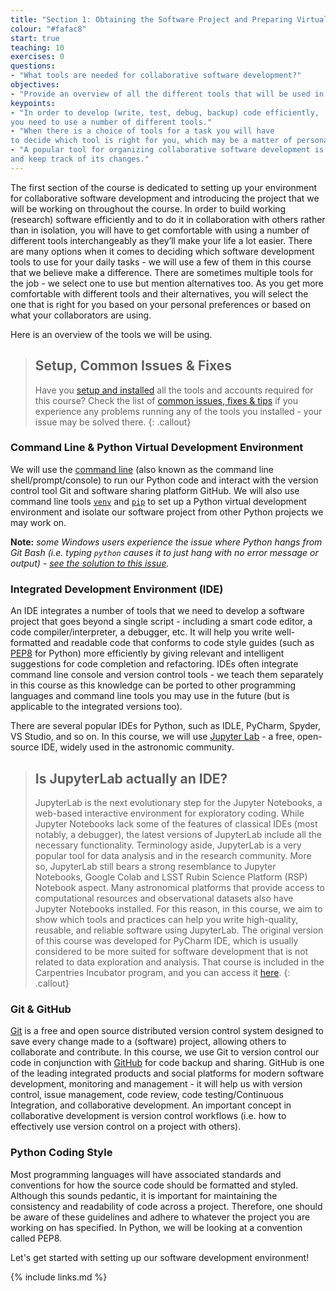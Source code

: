 ```yaml
---
title: "Section 1: Obtaining the Software Project and Preparing Virtual Environment"
colour: "#fafac8"
start: true
teaching: 10
exercises: 0
questions:
- "What tools are needed for collaborative software development?"
objectives:
- "Provide an overview of all the different tools that will be used in this course."
keypoints:
- "In order to develop (write, test, debug, backup) code efficiently,
you need to use a number of different tools."
- "When there is a choice of tools for a task you will have
to decide which tool is right for you, which may be a matter of personal preference or what the team or community you belong to is using."
- "A popular tool for organizing collaborative software development is Git, that allows you to share your code with other people
and keep track of its changes."
---
```


The first section of the course is dedicated to setting up your environment for collaborative software development
and introducing the project that we will be working on throughout the course.
In order to build working (research) software efficiently
and to do it in collaboration with others rather than in isolation,
you will have to get comfortable with using a number of different tools interchangeably
as they’ll make your life a lot easier.
There are many options when it comes to deciding
which software development tools to use for your daily tasks -
we will use a few of them in this course that we believe make a difference.
There are sometimes multiple tools for the job -
we select one to use but mention alternatives too.
As you get more comfortable with different tools and their alternatives,
you will select the one that is right for you based on your personal preferences
or based on what your collaborators are using.

Here is an overview of the tools we will be using.

> ## Setup, Common Issues & Fixes
> Have you [setup and installed](../setup.html) all the tools and accounts required for this course?
> Check the list of [common issues, fixes & tips](../common-issues/index.html)
> if you experience any problems running any of the tools you installed -
> your issue may be solved there.
{: .callout}

### Command Line & Python Virtual Development Environment
We will use the [command line](https://en.wikipedia.org/wiki/Shell_(computing))
(also known as the command line shell/prompt/console)
to run our Python code
and interact with the version control tool Git and software sharing platform GitHub.
We will also use command line tools
[`venv`](https://docs.python.org/3/library/venv.html)
and [`pip`](https://pip.pypa.io/en/stable/)
to set up a Python virtual development environment
and isolate our software project from other Python projects we may work on.

**Note:** *some Windows users experience the issue where Python hangs from Git Bash
(i.e. typing `python` causes it to just hang with no error message or output) -
[see the solution to this issue](../common-issues/index.html#python-hangs-in-git-bash).*

### Integrated Development Environment (IDE)

An IDE integrates a number of tools that we need
to develop a software project that goes beyond a single script -
including a smart code editor, a code compiler/interpreter, a debugger, etc.
It will help you write well-formatted and readable code that conforms to code style guides
(such as [PEP8](https://www.python.org/dev/peps/pep-0008/) for Python)
more efficiently by giving relevant and intelligent suggestions
for code completion and refactoring.
IDEs often integrate command line console and version control tools -
we teach them separately in this course
as this knowledge can be ported to other programming languages
and command line tools you may use in the future
(but is applicable to the integrated versions too).

There are several popular IDEs for Python, such as IDLE, PyCharm, Spyder, VS Studio, 
and so on. In this course, we will use [Jupyter Lab](https://jupyter.org/install) - 
a free, open-source IDE, widely used in the astronomic community.

> ## Is JupyterLab actually an IDE? 
> JupyterLab is the next evolutionary step for the Jupyter Notebooks, a web-based interactive environment for
> exploratory coding. While Jupyter Notebooks lack some of the features of classical IDEs (most notably, a debugger),
> the latest versions of JupyterLab include all the necessary functionality. Terminology aside, JupyterLab is a very popular
> tool for data analysis and in the research community. More so, JupyterLab still bears a strong resemblance to Jupyter Notebooks,
> Google Colab and LSST Rubin Science Platform (RSP) Notebook aspect. Many astronomical platforms that provide access to
> computational resources and observational datasets also have Jupyter Notebooks installed. For this reason, in this course, we aim to
> show which tools and practices can help you write high-quality, reusable, and reliable software using JupyterLab.
> The original version of this course was developed for PyCharm IDE, which is usually considered to be
> more suited for software development that is not related to data exploration and analysis. That course is included in
> the Carpentries Incubator program, and you can access it [here](https://carpentries-incubator.github.io/python-intermediate-development/).
{: .callout}


### Git & GitHub
[Git](https://git-scm.com/) is a free and open source distributed version control system
designed to save every change made to a (software) project,
allowing others to collaborate and contribute.
In this course, we use Git to version control our code in conjunction with [GitHub](https://github.com/)
for code backup and sharing.
GitHub is one of the leading integrated products and social platforms
for modern software development, monitoring and management -
it will help us with
version control,
issue management,
code review,
code testing/Continuous Integration,
and collaborative development.
An important concept in collaborative development is version control workflows
(i.e. how to effectively use version control on a project with others).

### Python Coding Style
Most programming languages will have associated standards and conventions for how the source code
should be formatted and styled.
Although this sounds pedantic,
it is important for maintaining the consistency and readability of code across a project.
Therefore, one should be aware of these guidelines
and adhere to whatever the project you are working on has specified.
In Python, we will be looking at a convention called PEP8.

Let's get started with setting up our software development environment!

{% include links.md %}
